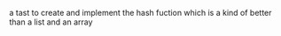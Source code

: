 a tast to create and implement the hash fuction which is a kind of better than a list and an array


